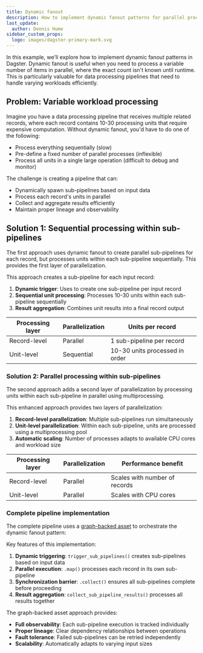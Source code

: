 ```yaml
---
title: Dynamic fanout
description: How to implement dynamic fanout patterns for parallel processing.
last_update:
  author: Dennis Hume
sidebar_custom_props:
  logo: images/dagster-primary-mark.svg
---
```


In this example, we'll explore how to implement dynamic fanout patterns in Dagster. Dynamic fanout is useful when you need to process a variable number of items in parallel, where the exact count isn't known until runtime. This is particularly valuable for data processing pipelines that need to handle varying workloads efficiently.

## Problem: Variable workload processing

Imagine you have a data processing pipeline that receives multiple related records, where each record contains 10-30 processing units that require expensive computation. Without dynamic fanout, you'd have to do one of the following:

- Process everything sequentially (slow)
- Pre-define a fixed number of parallel processes (inflexible)
- Process all units in a single large operation (difficult to debug and monitor)

The challenge is creating a pipeline that can:

- Dynamically spawn sub-pipelines based on input data
- Process each record's units in parallel
- Collect and aggregate results efficiently
- Maintain proper lineage and observability

## Solution 1: Sequential processing within sub-pipelines

The first approach uses dynamic fanout to create parallel sub-pipelines for each record, but processes units within each sub-pipeline sequentially. This provides the first layer of parallelization.

<CodeExample
  path="docs_projects/project_mini/src/project_mini/defs/dynamic_fanout/dynamic_fanout.py"
  language="python"
  title="src/project_mini/defs/dynamic_fanout/dynamic_fanout.py"
  startAfter="start_option_a"
  endBefore="end_option_a"
/>

This approach creates a sub-pipeline for each input record:

1. **Dynamic trigger**: Uses <PyObject section="dynamic" module="dagster" object="DynamicOut" /> to create one sub-pipeline per input record
2. **Sequential unit processing**: Processes 10-30 units within each sub-pipeline sequentially
3. **Result aggregation**: Combines unit results into a final record output

| Processing layer | Parallelization | Units per record               |
| ---------------- | --------------- | ------------------------------ |
| Record-level     | Parallel        | 1 sub-pipeline per record      |
| Unit-level       | Sequential      | 10-30 units processed in order |

### Solution 2: Parallel processing within sub-pipelines

The second approach adds a second layer of parallelization by processing units within each sub-pipeline in parallel using multiprocessing.

<CodeExample
  path="docs_projects/project_mini/src/project_mini/defs/dynamic_fanout/dynamic_fanout.py"
  language="python"
  title="src/project_mini/defs/dynamic_fanout/dynamic_fanout.py"
  startAfter="start_option_b"
  endBefore="end_option_b"
/>

This enhanced approach provides two layers of parallelization:

1. **Record-level parallelization**: Multiple sub-pipelines run simultaneously
2. **Unit-level parallelization**: Within each sub-pipeline, units are processed using a multiprocessing pool
3. **Automatic scaling**: Number of processes adapts to available CPU cores and workload size

| Processing layer | Parallelization | Performance benefit           |
| ---------------- | --------------- | ----------------------------- |
| Record-level     | Parallel        | Scales with number of records |
| Unit-level       | Parallel        | Scales with CPU cores         |

### Complete pipeline implementation

The complete pipeline uses a [graph-backed asset](/guides/build/assets/graph-backed-assets) to orchestrate the dynamic fanout pattern:

<CodeExample
  path="docs_projects/project_mini/src/project_mini/defs/dynamic_fanout/dynamic_fanout.py"
  language="python"
  title="src/project_mini/defs/dynamic_fanout/dynamic_fanout.py"
  startAfter="start_graph_backed_asset"
  endBefore="end_graph_backed_asset"
/>

Key features of this implementation:

1. **Dynamic triggering**: `trigger_sub_pipelines()` creates sub-pipelines based on input data
2. **Parallel execution**: `.map()` processes each record in its own sub-pipeline
3. **Synchronization barrier**: `.collect()` ensures all sub-pipelines complete before proceeding
4. **Result aggregation**: `collect_sub_pipeline_results()` processes all results together

The graph-backed asset approach provides:

- **Full observability**: Each sub-pipeline execution is tracked individually
- **Proper lineage**: Clear dependency relationships between operations
- **Fault tolerance**: Failed sub-pipelines can be retried independently
- **Scalability**: Automatically adapts to varying input sizes
